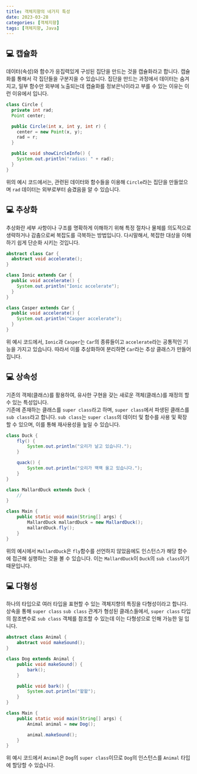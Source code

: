 ```yaml
---
title: 객체지향의 네가지 특성
date: 2023-03-28
categories: [객체지향]
tags: [객체지향, Java]
---
```


## 💻 캡슐화

데이터(속성)와 함수가 응집력있게 구성된 집단을 만드는 것을 캡슐화라고 합니다. 캡슐화를 통해서 각 집단들을 구분지을 수 있습니다. 집단을 만드는 과정에서 데이터는 숨겨지고, 일부 함수만 외부에 노출되는데 캡슐화를 정보은닉이라고 부를 수 있는 이유는 이런 이유에서 입니다.

```java
class Circle {
  private int rad;
  Point center;

  public Circle(int x, int y, int r) {
    center = new Point(x, y);
    rad = r;
  }

  public void showCircleInfo() {
    System.out.println("radius: " + rad);
  }
}
```

위의 예시 코드에서는, 관련된 데이터와 함수들을 이용해 `Circle`라는 집단을 만들었으며 `rad` 데이터는 외부로부터 숨겼음을 알 수 있습니다.

## 💻 추상화

추상화란 세부 사항이나 구조를 명확하게 이해하기 위해 특정 절차나 물체를 의도적으로 생략하거나 감춤으로써 복잡도를 극복하는 방법입니다. 다시말해서, 복잡한 대상을 이해하기 쉽게 단순화 시키는 것입니다.

```java
abstract class Car {
  abstract void accelerate();
}

class Ionic extends Car {
  public void accelerate() {
    System.out.println("Ionic accelerate");
  }
}

class Casper extends Car {
  public void accelerate() {
    System.out.println("Casper accelerate");
  }
}
```

위 예시 코드에서, `Ionic`과 `Casper`는 `Car`의 종류들이고 `accelerate`라는 공통적인 기능을 가지고 있습니다. 따라서 이를 추상화하여 분리하면 `Car`라는 추상 클래스가 만들어 집니다.

## 💻 상속성

기존의 객체(클래스)를 활용하여, 유사한 구현을 갖는 새로운 객체(클래스)를 재정의 할 수 있는 특성입니다.  
기존에 존재하는 클래스를 `super class`라고 하며, `super class`에서 파생된 클래스를 `sub class`라고 합니다. `sub class`는 `super class`의 데이터 및 함수를 사용 및 확장할 수 있으며, 이를 통해 재사용성을 높일 수 있습니다.

```java
class Duck {
    fly() {
        System.out.println("오리가 날고 있습니다.");
    }

    quack() {
        System.out.println("오리가 꽥꽥 울고 있습니다.");
    }
}

class MallardDuck extends Duck {
    // 
}

class Main {
    public static void main(String[] args) {
        MallardDuck mallardDuck = new MallardDuck();
        mallardDuck.fly();
    }
}
```

위의 예시에서 `MallardDuck`은 `fly`함수를 선언하지 않았음에도 인스턴스가 해당 함수에 접근해 실행하는 것을 볼 수 있습니다. 이는 `MallardDuck`이 `Duck`의 `sub class`이기 때문입니다.


## 💻 다형성

하나의 타입으로 여러 타입을 표현할 수 있는 객체지향의 특징을 다형성이라고 합니다.  
상속을 통해 `super class` `sub class` 관계가 형성된 클래스들에서, `super class` 타입의 참조변수로 `sub class` 객체를 참조할 수 있는데 이는 다형성으로 인해 가능한 일 입니다.

```java
abstract class Animal {
    abstract void makeSound();
}

class Dog extends Animal {
    public void makeSound() {
        bark();
    }

    public void bark() {
        System.out.println("왈왈");
    }
}

class Main {
    public static void main(String[] args) {
        Animal animal = new Dog();

        animal.makeSound();
    }
}
```

위 예시 코드에서 `Animal`은 `Dog`의 `super class`이므로 `Dog`의 인스턴스를 `Animal` 타입에 할당할 수 있습니다.
